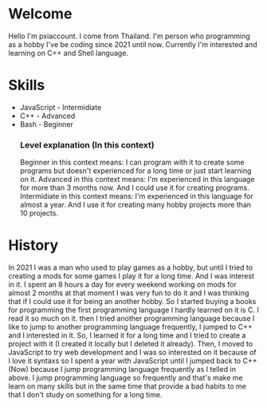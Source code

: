# Welcome
Hello I'm pxiaccount. I come from Thailand. I'm person who programming as a hobby I've be coding since 2021 until now. Currently I'm interested and learning on C++ and Shell language.

# Skills
- JavaScript - Intermidiate
- C++ - Advanced
- Bash - Beginner
  ### Level explanation (In this context)
  Beginner in this context means: I can program with it to create some programs but doesn't experienced for a long time or just start learning on it.
  Advanced in this context means: I'm experienced in this language for more than 3 months now. And I could use it for creating programs.
  Intermidiate in this context means: I'm experienced in this language for almost a year. And I use it for creating many hobby projects more than 10 projects.

# History
In 2021 I was a man who used to play games as a hobby, but until I tried to creating a mods for some games I play it for a long time. And I was interest in it. I spent an 8 hours a day for every weekend working on mods for almost 2 months at that moment I was very fun to do it and I was thinking that if I could use it for being an another hobby. So I started buying a books for programming the first programming language I hardly learned on it is C. I read it so much on it. then I tried another programming language because I like to jump to another programming language frequently, I jumped to C++ and I interested in it. So, I learned it for a long time and I tried to create a project with it (I created it locally but I deleted it already). Then, I moved to JavaScript to try web development and I was so interested on it because of I love it syntaxs so I spent a year with JavaScript until I jumped back to C++ (Now) because I jump programming language frequently as I telled in above. I jump programming language so frequently and that's make me learn on many skills but in the same time that provide a bad habits to me that I don't study on something for a long time.
